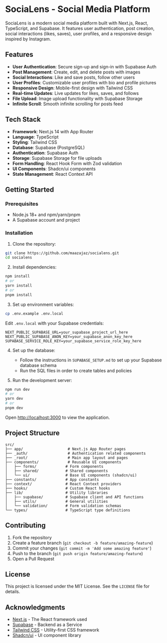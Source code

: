 # SociaLens - Social Media Platform

SociaLens is a modern social media platform built with Next.js, React, TypeScript, and Supabase. It features user authentication, post creation, social interactions (likes, saves), user profiles, and a responsive design inspired by Instagram.

## Features

- **User Authentication**: Secure sign-up and sign-in with Supabase Auth
- **Post Management**: Create, edit, and delete posts with images
- **Social Interactions**: Like and save posts, follow other users
- **User Profiles**: Customizable user profiles with bio and profile pictures
- **Responsive Design**: Mobile-first design with Tailwind CSS
- **Real-time Updates**: Live updates for likes, saves, and follows
- **File Upload**: Image upload functionality with Supabase Storage
- **Infinite Scroll**: Smooth infinite scrolling for posts feed

## Tech Stack

- **Framework**: Next.js 14 with App Router
- **Language**: TypeScript
- **Styling**: Tailwind CSS
- **Database**: Supabase (PostgreSQL)
- **Authentication**: Supabase Auth
- **Storage**: Supabase Storage for file uploads
- **Form Handling**: React Hook Form with Zod validation
- **UI Components**: Shadcn/ui components
- **State Management**: React Context API

## Getting Started

### Prerequisites

- Node.js 18+ and npm/yarn/pnpm
- A Supabase account and project

### Installation

1. Clone the repository:
```bash
git clone https://github.com/maazajaz/socialens.git
cd socialens
```

2. Install dependencies:
```bash
npm install
# or
yarn install
# or
pnpm install
```

3. Set up environment variables:
```bash
cp .env.example .env.local
```

Edit `.env.local` with your Supabase credentials:
```
NEXT_PUBLIC_SUPABASE_URL=your_supabase_project_url_here
NEXT_PUBLIC_SUPABASE_ANON_KEY=your_supabase_anon_key_here
SUPABASE_SERVICE_ROLE_KEY=your_supabase_service_role_key_here
```

4. Set up the database:
   - Follow the instructions in `SUPABASE_SETUP.md` to set up your Supabase database schema
   - Run the SQL files in order to create tables and policies

5. Run the development server:
```bash
npm run dev
# or
yarn dev
# or
pnpm dev
```

Open [http://localhost:3000](http://localhost:3000) to view the application.

## Project Structure

```
src/
├── app/                    # Next.js App Router pages
├── _auth/                  # Authentication related components
├── _root/                  # Main app layout and pages
├── components/             # Reusable UI components
│   ├── forms/             # Form components
│   ├── shared/            # Shared components
│   └── ui/                # Base UI components (shadcn/ui)
├── constants/             # App constants
├── context/               # React Context providers
├── hooks/                 # Custom React hooks
├── lib/                   # Utility libraries
│   ├── supabase/          # Supabase client and API functions
│   ├── utils/             # General utilities
│   └── validation/        # Form validation schemas
└── types/                 # TypeScript type definitions
```

## Contributing

1. Fork the repository
2. Create a feature branch (`git checkout -b feature/amazing-feature`)
3. Commit your changes (`git commit -m 'Add some amazing feature'`)
4. Push to the branch (`git push origin feature/amazing-feature`)
5. Open a Pull Request

## License

This project is licensed under the MIT License. See the `LICENSE` file for details.

## Acknowledgments

- [Next.js](https://nextjs.org/) - The React framework used
- [Supabase](https://supabase.com/) - Backend as a Service
- [Tailwind CSS](https://tailwindcss.com/) - Utility-first CSS framework
- [Shadcn/ui](https://ui.shadcn.com/) - UI component library
